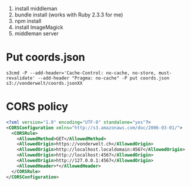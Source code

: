 1. install middleman
2. bundle install (works with Ruby 2.3.3 for me)
3. npm install
4. install ImageMagick
5. middleman server

# Put coords.json
```shell
s3cmd -P --add-header='Cache-Control: no-cache, no-store, must-revalidate' --add-header "Pragma: no-cache" -P put coords.json s3://vonderwelt/coords.jsonXX
```

# CORS policy
```xml
<?xml version="1.0" encoding="UTF-8" standalone="yes"?>
<CORSConfiguration xmlns="http://s3.amazonaws.com/doc/2006-03-01/">
  <CORSRule>
    <AllowedMethod>GET</AllowedMethod>
    <AllowedOrigin>https://vonderwelt.ch</AllowedOrigin>
    <AllowedOrigin>http://localhost.localdomain:4567</AllowedOrigin>
    <AllowedOrigin>http://localhost:4567</AllowedOrigin>
    <AllowedOrigin>http://127.0.0.1:4567</AllowedOrigin>
    <AllowedHeader>*</AllowedHeader>
  </CORSRule>
</CORSConfiguration>
```
